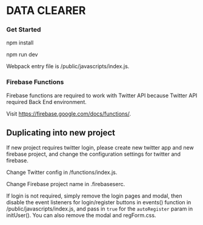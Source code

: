 
# DATA CLEARER
### Get Started
npm install

npm run dev

Webpack entry file is /public/javascripts/index.js.

### Firebase Functions
Firebase functions are required to work with Twitter API because Twitter API required Back End environment.

Visit https://firebase.google.com/docs/functions/.

## Duplicating into new project
If new project requires twitter login, please create new twitter app and new firebase project, and change the configuration settings for twitter and firebase.

Change Twitter config in /functions/index.js.

Change Firebase project name in .firebaseserc.



If login is not required, simply remove the login pages and modal, then disable the event listeners for login/register buttons in events() function in /public/javascripts/index.js, and pass in `true` for the `autoRegister` param in initUser(). You can also remove the modal and regForm.css.